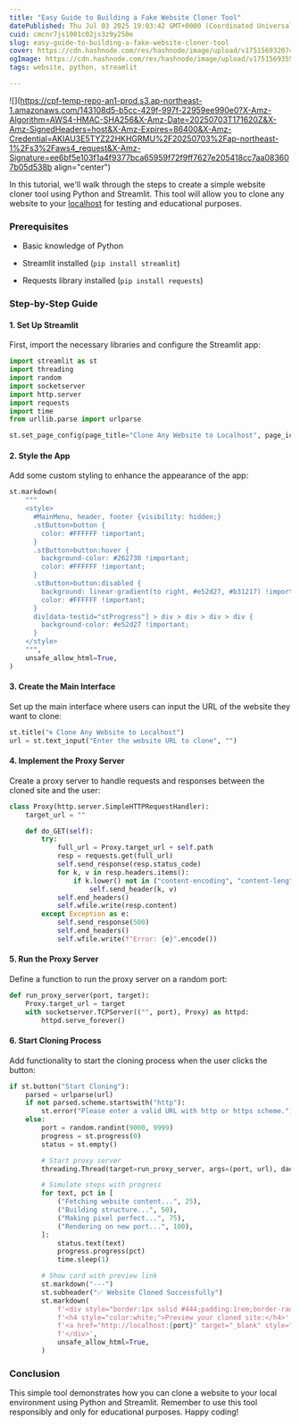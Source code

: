 ```yaml
---
title: "Easy Guide to Building a Fake Website Cloner Tool"
datePublished: Thu Jul 03 2025 19:03:42 GMT+0000 (Coordinated Universal Time)
cuid: cmcnr7js1001c02js3z9y250e
slug: easy-guide-to-building-a-fake-website-cloner-tool
cover: https://cdn.hashnode.com/res/hashnode/image/upload/v1751569320747/8ef7d398-95c8-4707-9189-8d604e3b3dcb.png
ogImage: https://cdn.hashnode.com/res/hashnode/image/upload/v1751569355195/eb657205-e7ce-4453-97bc-1ca545c9bad4.png
tags: website, python, streamlit

---
```


![](https://cpf-temp-repo-an1-prod.s3.ap-northeast-1.amazonaws.com/143108d5-b5cc-429f-997f-22959ee990e0?X-Amz-Algorithm=AWS4-HMAC-SHA256&X-Amz-Date=20250703T171620Z&X-Amz-SignedHeaders=host&X-Amz-Expires=86400&X-Amz-Credential=AKIAU3E5TYZ22HKHGRMU%2F20250703%2Fap-northeast-1%2Fs3%2Faws4_request&X-Amz-Signature=ee6bf5e103f1a4f9377bca65959f72f9ff7627e205418cc7aa083607b05d538b align="center")

In this tutorial, we'll walk through the steps to create a simple website cloner tool using Python and Streamlit. This tool will allow you to clone any website to your [localhost](http://localhost) for testing and educational purposes.

### **Prerequisites**

* Basic knowledge of Python
    
* Streamlit installed (`pip install streamlit`)
    
* Requests library installed (`pip install requests`)
    

### **Step-by-Step Guide**

#### **1\. Set Up Streamlit**

First, import the necessary libraries and configure the Streamlit app:

```python
import streamlit as st
import threading
import random
import socketserver
import http.server
import requests
import time
from urllib.parse import urlparse

st.set_page_config(page_title="Clone Any Website to Localhost", page_icon="🌀")
```

#### **2\. Style the App**

Add some custom styling to enhance the appearance of the app:

```python
st.markdown(
    """
    <style>
      #MainMenu, header, footer {visibility: hidden;}
      .stButton>button {
        color: #FFFFFF !important;
      }
      .stButton>button:hover {
        background-color: #262730 !important;
        color: #FFFFFF !important;
      }
      .stButton>button:disabled {
        background: linear-gradient(to right, #e52d27, #b31217) !important;
        color: #FFFFFF !important;
      }
      div[data-testid="stProgress"] > div > div > div > div {
        background-color: #e52d27 !important;
      }
    </style>
    """,
    unsafe_allow_html=True,
)
```

#### **3\. Create the Main Interface**

Set up the main interface where users can input the URL of the website they want to clone:

```python
st.title("🌀 Clone Any Website to Localhost")
url = st.text_input("Enter the website URL to clone", "")
```

#### **4\. Implement the Proxy Server**

Create a proxy server to handle requests and responses between the cloned site and the user:

```python
class Proxy(http.server.SimpleHTTPRequestHandler):
    target_url = ""

    def do_GET(self):
        try:
            full_url = Proxy.target_url + self.path
            resp = requests.get(full_url)
            self.send_response(resp.status_code)
            for k, v in resp.headers.items():
                if k.lower() not in ("content-encoding", "content-length", "transfer-encoding", "connection"):
                    self.send_header(k, v)
            self.end_headers()
            self.wfile.write(resp.content)
        except Exception as e:
            self.send_response(500)
            self.end_headers()
            self.wfile.write(f"Error: {e}".encode())
```

#### **5\. Run the Proxy Server**

Define a function to run the proxy server on a random port:

```python
def run_proxy_server(port, target):
    Proxy.target_url = target
    with socketserver.TCPServer(("", port), Proxy) as httpd:
        httpd.serve_forever()
```

#### **6\. Start Cloning Process**

Add functionality to start the cloning process when the user clicks the button:

```python
if st.button("Start Cloning"):
    parsed = urlparse(url)
    if not parsed.scheme.startswith("http"):
        st.error("Please enter a valid URL with http or https scheme.")
    else:
        port = random.randint(9000, 9999)
        progress = st.progress(0)
        status = st.empty()

        # Start proxy server
        threading.Thread(target=run_proxy_server, args=(port, url), daemon=True).start()

        # Simulate steps with progress
        for text, pct in [
            ("Fetching website content...", 25),
            ("Building structure...", 50),
            ("Making pixel perfect...", 75),
            ("Rendering on new port...", 100),
        ]:
            status.text(text)
            progress.progress(pct)
            time.sleep(1)

        # Show card with preview link
        st.markdown("---")
        st.subheader("✅ Website Cloned Successfully")
        st.markdown(
            f'<div style="border:1px solid #444;padding:1rem;border-radius:12px;background-color:#111;">'
            f'<h4 style="color:white;">Preview your cloned site:</h4>'
            f'<a href="http://localhost:{port}" target="_blank" style="color:#1E90FF;">http://localhost:{port}</a>'
            f'</div>',
            unsafe_allow_html=True,
        )
```

### **Conclusion**

This simple tool demonstrates how you can clone a website to your local environment using Python and Streamlit. Remember to use this tool responsibly and only for educational purposes. Happy coding!